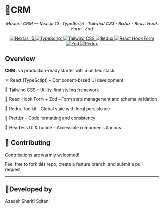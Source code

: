 # 🚀CRM

<p align="center"><em>Modern CRM — Next.js 15 · TypeScript · Tailwind CSS · Redux · React Hook Form · Zod</em></p>

<p align="center">
  <a href="https://nextjs.org/">
    <img src="https://img.shields.io/badge/Next.js-15-000?logo=next.js&logoColor=white" alt="Next.js 15" />
  </a>
  <a href="https://www.typescriptlang.org/">
    <img src="https://img.shields.io/badge/TypeScript-5.x-3178C6?logo=typescript&logoColor=white" alt="TypeScript" />
  </a>
  <a href="https://tailwindcss.com/">
    <img src="https://img.shields.io/badge/Tailwind_CSS-3.x-06B6D4?logo=tailwindcss&logoColor=white" alt="Tailwind CSS" />
  </a>
  <a href="https://redux.com/">
    <img src="https://img.shields.io/badge/Redux%20Toolkit-764ABC?style=plastic&logo=redux&logoColor=white&labelColor=3E275B" alt="Redux" />
  </a>
  <a href="https://react-hook-form.com/">
    <img src="https://img.shields.io/badge/React_Hook_Form-^7-EC5990?logo=reacthookform&logoColor=white" alt="React Hook Form" />
  </a>
  <a href="https://zod.dev/">
    <img src="https://img.shields.io/badge/Zod-Validation-2A2A2A?logo=zod&logoColor=white" alt="Zod" />
  </a>
  <a href="https://redux.js.org/">
  <img src="https://img.shields.io/badge/Redux-State_Management-764ABC?logo=redux&logoColor=white" alt="Redux" />
</a>

</p>

## Overview

**CRM** is a production-ready starter with a unified stack:

⚛️ React (TypeScript) – Component-based UI development

💨 Tailwind CSS – Utility-first styling framework

🧩 React Hook Form + Zod – Form state management and schema validation

🎯 Redux Toolkit – Global state with local persistence

🧼 Prettier – Code formatting and consistency

🧱 Headless UI & Lucide – Accessible components & icons


## 🤝 Contributing
Contributions are warmly welcomed!

Feel free to fork this repo, create a feature branch, and submit a pull request.

---

## 🌻Developed by
Azadeh Sharifi Soltani